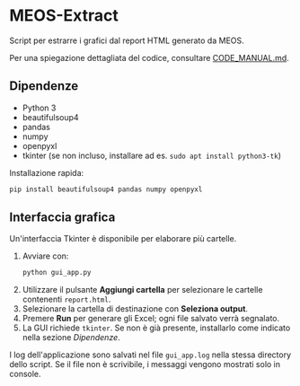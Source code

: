 # MEOS-Extract

Script per estrarre i grafici dal report HTML generato da MEOS.

Per una spiegazione dettagliata del codice, consultare [CODE_MANUAL.md](CODE_MANUAL.md).

## Dipendenze

- Python 3
- beautifulsoup4
- pandas
- numpy
- openpyxl
- tkinter (se non incluso, installare ad es. `sudo apt install python3-tk`)

Installazione rapida:
```bash
pip install beautifulsoup4 pandas numpy openpyxl
```

## Interfaccia grafica

Un'interfaccia Tkinter è disponibile per elaborare più cartelle.

1. Avviare con:
   ```bash
   python gui_app.py
   ```
2. Utilizzare il pulsante **Aggiungi cartella** per selezionare le cartelle contenenti `report.html`.
3. Selezionare la cartella di destinazione con **Seleziona output**.
4. Premere **Run** per generare gli Excel; ogni file salvato verrà segnalato.
5. La GUI richiede `tkinter`. Se non è già presente, installarlo come indicato nella sezione *Dipendenze*.

I log dell'applicazione sono salvati nel file `gui_app.log` nella stessa directory dello script. Se il file non è scrivibile, i messaggi vengono mostrati solo in console.

